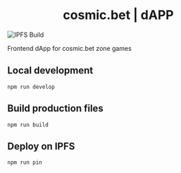 <h1 align="center">
  cosmic.bet | dAPP
</h1>

![IPFS Build](https://github.com/cosmicbet/frontend/workflows/Node.js%20CI/badge.svg)

Frontend dApp for cosmic.bet zone games

## Local development

```shell
npm run develop
```

## Build production files

```shell
npm run build
```

## Deploy on IPFS

```shell
npm run pin
```
